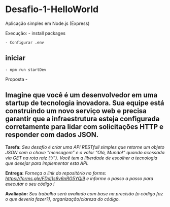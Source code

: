 # Desafio-1-HelloWorld
Aplicação simples em Node.js (Express)

Execução: 
    - install packages

    - Configurar .env 

## iniciar 
    - npm run startDev

Proposta -
## Imagine que você é um desenvolvedor em uma startup de tecnologia inovadora. Sua equipe está construindo um novo serviço web e precisa garantir que a infraestrutura esteja configurada corretamente para lidar com solicitações HTTP e responder com dados JSON.

**Tarefa:** *Seu desafio é criar uma API RESTfull simples que retorne um objeto JSON com a chave “mensagem” e o valor “Olá, Mundo!” quando acessada via GET na rota raiz (“/”). Você tem a liberdade de escolher a tecnologia que desejar para implementar esta API.*

**Entrega:** *Forneça o link do repositório no forms: https://forms.gle/FDdj1s6v6nRG5YQi9 e informe o passo a passo para executar o seu código !*

**Avaliação:** *Seu trabalho será avaliado com base na precisão (o código faz o que deveria fazer?), organização/clareza do código.*


